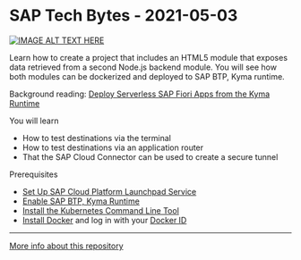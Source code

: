 # SAP Tech Bytes - 2021-05-03


[![IMAGE ALT TEXT HERE](https://img.youtube.com/vi/48vOeu7XqkM/0.jpg)](https://www.youtube.com/watch?v=48vOeu7XqkM)

Learn how to create a project that includes an HTML5 module that exposes data retrieved from a second Node.js backend module. You will see how both modules can be dockerized and deployed to SAP BTP, Kyma runtime. 

Background reading:
[Deploy Serverless SAP Fiori Apps from the Kyma Runtime](https://blogs.sap.com/2021/03/01/deploy-serverless-sap-fiori-apps-from-the-kyma-runtime/)

You will learn
* How to test destinations via the terminal
* How to test destinations via an application router
* That the SAP Cloud Connector can be used to create a secure tunnel

Prerequisites
* [Set Up SAP Cloud Platform Launchpad Service](https://developers.sap.com/tutorials/cp-portal-cloud-foundry-getting-started.html)
* [Enable SAP BTP, Kyma Runtime](https://developers.sap.com/tutorials/cp-kyma-getting-started.html)​
* [Install the Kubernetes Command Line Tool](https://developers.sap.com/tutorials/cp-kyma-download-cli.htmll)
* [Install Docker](https://docs.docker.com/get-docker/) and log in with your [Docker ID](https://docs.docker.com/docker-id/)

---

[More info about this repository](https://github.com/SAP-samples/sap-tech-bytes)
